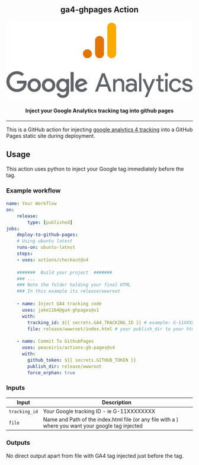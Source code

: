 <div align="center"> 
    <h2 >ga4-ghpages Action</h2>
    <img alt="GA4 Logo" src="./images/analytics-logo.png" />
    <h4>Inject your Google Analytics tracking tag into github pages </h4>
</div>

<hr />

This is a GitHub action for injecting [google analytics 4 tracking](https://support.google.com/analytics/answer/9304153) into a GitHub Pages static site during deployment.

## Usage

This action uses python to inject your Google tag immediately before the </Head> tag. 

### Example workflow

``` yaml
name: Your Workflow
on: 
    release:
        type: [published]
jobs:
    deploy-to-github-pages:
    # Using ubuntu latest
    runs-on: ubuntu-latest
    steps:
    - uses: actions/checkout@v4

    #######  Build your project  #######
    ### ...
    ### Note the folder holding your final HTML
    ### In this example its release/wwwroot

    - name: Inject GA4 tracking code
      uses: jake1164@ga4-ghpages@v1
      with:
        tracking_id: ${{ secrets.GA4_TRACKING_ID }} # example: G-11XXXXXXXX
        file: release/wwwroot/index.html # your publish_dir to your html code before being published.

    - name: Commit To GithubPages
      uses: peaceiris/actions-gh-pages@v4
      with:
        github_token: ${{ secrets.GITHUB_TOKEN }}
        publish_dir: release/wwwroot 
        force_orphan: true
```

### Inputs
| Input                 | Description                                                                                                         |
|-----------------------|---------------------------------------------------------------------------------------------------------------------|
| `tracking_id`         | Your Google tracking ID - ie  G-11XXXXXXXX                                                                          |
| `file`                | Name and Path of the index.html file (or any file with a </head>) where you want your google tag injected           |

### Outputs

No direct output apart from file with GA4 tag injected just before the </head> tag.


